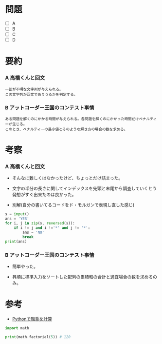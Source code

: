 # 問題
* [ ] A
* [ ] B
* [ ] C
* [ ] D

# 要約
### A 高橋くんと回文
```text
一部が不明な文字列が与えられる。
この文字列が回文でありうるかを判定する。
```

### B アットコーダー王国のコンテスト事情
```text
ある問題を解くのにかかる時間が与えられる。各問題を解くのにかかった時間だけペナルティーが生じる。
このとき、ペナルティーの最小値とそのような解き方の場合の数を求める。
```

# 考察
### A 高橋くんと回文
- そんなに難しくはなかったけど、ちょっとだけ詰まった。

- 文字の半分の長さに関してインデックスを先頭と末尾から調査していくとう発想がすぐ出来たのは良かった。

- 別解(自分の書いてるコードをド・モルガンで表現し直した感じ)

```python
s = input()
ans = 'YES'
for i, j in zip(s, reversed(s)):
    if i != j and i !='*' and j != '*':
        ans = 'NO'
        break
print(ans)
```

### B アットコーダー王国のコンテスト事情
- 簡単やった。

- 昇順に標準入力をソートした配列の累積和の合計と適宜場合の数を求めるのみ。

# 参考
- [Pythonで階乗を計算](https://note.nkmk.me/python-math-factorial-permutations-combinations/)

```python
import math

print(math.factorial(5)) # 120
```
